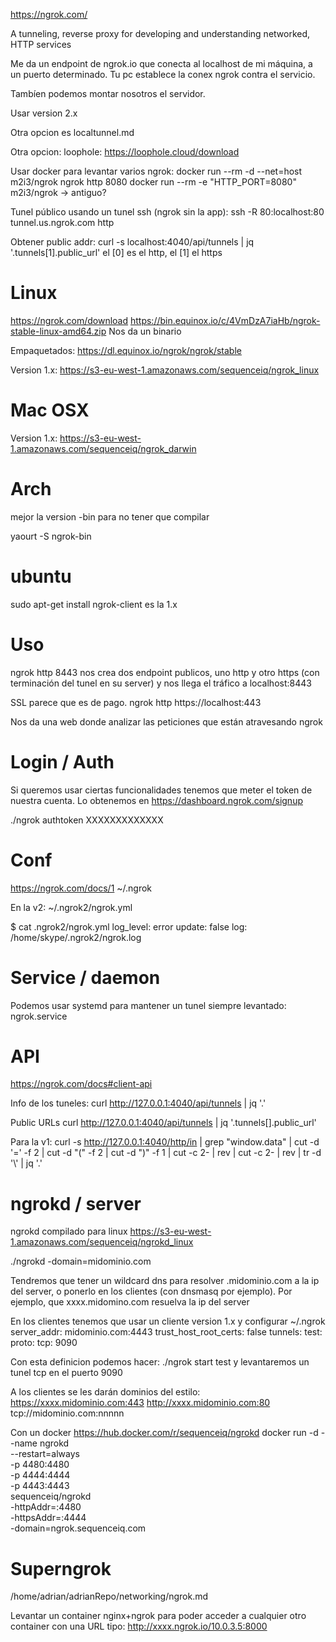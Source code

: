 https://ngrok.com/

A tunneling, reverse proxy for developing and understanding networked, HTTP services

Me da un endpoint de ngrok.io que conecta al localhost de mi máquina, a un puerto determinado.
Tu pc establece la conex ngrok contra el servicio.

Tambíen podemos montar nosotros el servidor.

Usar version 2.x

Otra opcion es localtunnel.md

Otra opcion: loophole: https://loophole.cloud/download

Usar docker para levantar varios ngrok:
docker run --rm -d --net=host m2i3/ngrok ngrok http 8080
    docker run --rm -e "HTTP_PORT=8080" m2i3/ngrok -> antiguo?

Tunel público usando un tunel ssh (ngrok sin la app):
ssh -R 80:localhost:80 tunnel.us.ngrok.com http

Obtener public addr:
curl -s localhost:4040/api/tunnels | jq '.tunnels[1].public_url'
  el [0] es el http, el [1] el https


# Linux
https://ngrok.com/download
https://bin.equinox.io/c/4VmDzA7iaHb/ngrok-stable-linux-amd64.zip
Nos da un binario

Empaquetados: https://dl.equinox.io/ngrok/ngrok/stable

Version 1.x: https://s3-eu-west-1.amazonaws.com/sequenceiq/ngrok_linux

# Mac OSX
Version 1.x: https://s3-eu-west-1.amazonaws.com/sequenceiq/ngrok_darwin

# Arch
mejor la version -bin para no tener que compilar

yaourt -S ngrok-bin

# ubuntu
sudo apt-get install ngrok-client
  es la 1.x


# Uso

ngrok http 8443
  nos crea dos endpoint publicos, uno http y otro https (con terminación del tunel en su server) y nos llega el tráfico a localhost:8443

SSL parece que es de pago.
ngrok http https://localhost:443

Nos da una web donde analizar las peticiones que están atravesando ngrok

# Login / Auth
Si queremos usar ciertas funcionalidades tenemos que meter el token de nuestra cuenta.
Lo obtenemos en https://dashboard.ngrok.com/signup

./ngrok authtoken XXXXXXXXXXXXX


# Conf
https://ngrok.com/docs/1
~/.ngrok

En la v2: ~/.ngrok2/ngrok.yml

$ cat .ngrok2/ngrok.yml 
log_level: error
update: false
log: /home/skype/.ngrok2/ngrok.log


# Service / daemon
Podemos usar systemd para mantener un tunel siempre levantado:
ngrok.service


# API
https://ngrok.com/docs#client-api

Info de los tuneles:
curl http://127.0.0.1:4040/api/tunnels | jq '.'

Public URLs
curl http://127.0.0.1:4040/api/tunnels | jq '.tunnels[].public_url'


Para la v1:
curl -s http://127.0.0.1:4040/http/in | grep "window.data" | cut -d '=' -f 2 | cut -d "(" -f 2 | cut -d ")" -f 1 | cut -c 2- | rev | cut -c 2- | rev | tr -d '\\' | jq '.'


# ngrokd / server
ngrokd compilado para linux
https://s3-eu-west-1.amazonaws.com/sequenceiq/ngrokd_linux

./ngrokd -domain=midominio.com

Tendremos que tener un wildcard dns para resolver .midominio.com a la ip del server, o ponerlo en los clientes (con dnsmasq por ejemplo).
Por ejemplo, que xxxx.midomino.com resuelva la ip del server

En los clientes tenemos que usar un cliente version 1.x y configurar
~/.ngrok
server_addr: midominio.com:4443
trust_host_root_certs: false
tunnels:
  test:
    proto:
      tcp: 9090

Con esta definicion podemos hacer: ./ngrok start test
y levantaremos un tunel tcp en el puerto 9090

A los clientes se les darán dominios del estilo:
https://xxxx.midominio.com:443
http://xxxx.midominio.com:80
tcp://midominio.com:nnnnn


Con un docker https://hub.docker.com/r/sequenceiq/ngrokd
docker run -d --name ngrokd \
  --restart=always \
  -p 4480:4480 \
  -p 4444:4444 \
  -p 4443:4443 \
  sequenceiq/ngrokd \
    -httpAddr=:4480 \
    -httpsAddr=:4444 \
    -domain=ngrok.sequenceiq.com



# Superngrok
/home/adrian/adrianRepo/networking/ngrok.md

Levantar un container nginx+ngrok para poder acceder a cualquier otro container con una URL tipo:
http://xxxx.ngrok.io/10.0.3.5:8000
